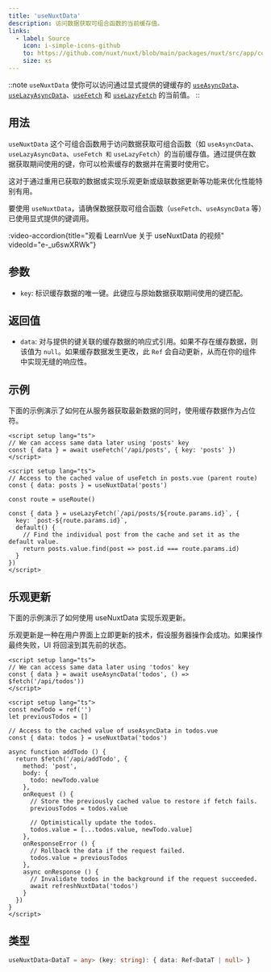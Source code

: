 ```yaml
---
title: 'useNuxtData'
description: 访问数据获取可组合函数的当前缓存值。
links:
  - label: Source
    icon: i-simple-icons-github
    to: https://github.com/nuxt/nuxt/blob/main/packages/nuxt/src/app/composables/asyncData.ts
    size: xs
---
```


::note
`useNuxtData` 使你可以访问通过显式提供的键缓存的 [`useAsyncData`](/docs/api/composables/use-async-data)、[`useLazyAsyncData`](/docs/api/composables/use-lazy-async-data)、[`useFetch`](/docs/api/composables/use-fetch) 和 [`useLazyFetch`](/docs/api/composables/use-lazy-fetch) 的当前值。
::

## 用法

`useNuxtData` 这个可组合函数用于访问数据获取可组合函数（如 `useAsyncData`、`useLazyAsyncData`、`useFetch 和` `useLazyFetch`）的当前缓存值。通过提供在数据获取期间使用的键，你可以检索缓存的数据并在需要时使用它。

这对于通过重用已获取的数据或实现乐观更新或级联数据更新等功能来优化性能特别有用。

要使用 `useNuxtData`，请确保数据获取可组合函数（`useFetch`、`useAsyncData` 等）已使用显式提供的键调用。

:video-accordion{title="观看 LearnVue 关于 useNuxtData 的视频" videoId="e-_u6swXRWk"}

## 参数

- `key`: 标识缓存数据的唯一键。此键应与原始数据获取期间使用的键匹配。

## 返回值

- `data`: 对与提供的键关联的缓存数据的响应式引用。如果不存在缓存数据，则该值为 `null`。如果缓存数据发生更改，此 `Ref` 会自动更新，从而在你的组件中实现无缝的响应性。

## 示例

下面的示例演示了如何在从服务器获取最新数据的同时，使用缓存数据作为占位符。

```vue [pages/posts.vue]
<script setup lang="ts">
// We can access same data later using 'posts' key
const { data } = await useFetch('/api/posts', { key: 'posts' })
</script>
```

```vue [pages/posts/[id\\].vue]
<script setup lang="ts">
// Access to the cached value of useFetch in posts.vue (parent route)
const { data: posts } = useNuxtData('posts')

const route = useRoute()

const { data } = useLazyFetch(`/api/posts/${route.params.id}`, {
  key: `post-${route.params.id}`,
  default() {
    // Find the individual post from the cache and set it as the default value.
    return posts.value.find(post => post.id === route.params.id)
  }
})
</script>
```

## 乐观更新

下面的示例演示了如何使用 useNuxtData 实现乐观更新。

乐观更新是一种在用户界面上立即更新的技术，假设服务器操作会成功。如果操作最终失败，UI 将回滚到其先前的状态。

```vue [pages/todos.vue]
<script setup lang="ts">
// We can access same data later using 'todos' key
const { data } = await useAsyncData('todos', () => $fetch('/api/todos'))
</script>
```

```vue [components/NewTodo.vue]
<script setup lang="ts">
const newTodo = ref('')
let previousTodos = []

// Access to the cached value of useAsyncData in todos.vue
const { data: todos } = useNuxtData('todos')

async function addTodo () {
  return $fetch('/api/addTodo', {
    method: 'post',
    body: {
      todo: newTodo.value
    },
    onRequest () {
      // Store the previously cached value to restore if fetch fails.
      previousTodos = todos.value

      // Optimistically update the todos.
      todos.value = [...todos.value, newTodo.value]
    },
    onResponseError () {
      // Rollback the data if the request failed.
      todos.value = previousTodos
    },
    async onResponse () {
      // Invalidate todos in the background if the request succeeded.
      await refreshNuxtData('todos')
    }
  })
}
</script>
```

## 类型

```ts
useNuxtData<DataT = any> (key: string): { data: Ref<DataT | null> }
```
